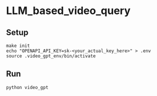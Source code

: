 # LLM_based_video_query
## Setup
```
make init
echo "OPENAPI_API_KEY=sk-<your_actual_key_here>" > .env
source .video_gpt_env/bin/activate
```

## Run
```
python video_gpt
```

